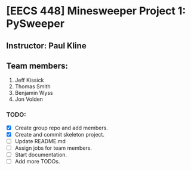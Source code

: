 # [EECS 448] Minesweeper Project 1: PySweeper

## Instructor: Paul Kline

## Team members:

1. Jeff Kissick
2. Thomas Smith
3. Benjamin Wyss
4. Jon Volden

### TODO:

- [x] Create group repo and add members.
- [x] Create and commit skeleton project.
- [ ] Update README.md
- [ ] Assign jobs for team members.
- [ ] Start documentation.
- [ ] Add more TODOs.